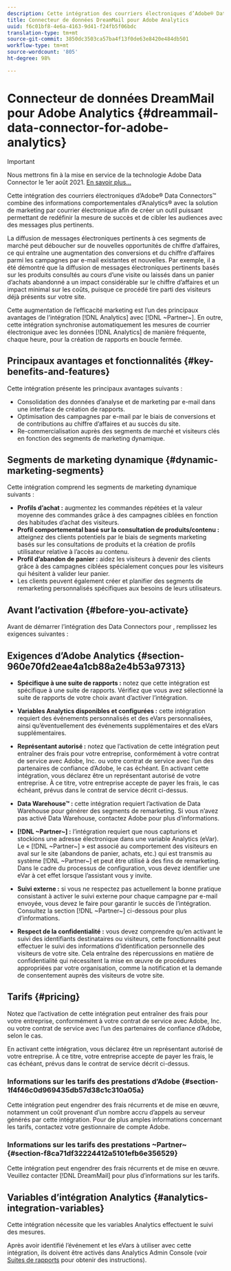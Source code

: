 ```yaml
---
description: Cette intégration des courriers électroniques d’Adobe® Data Connectors™ combine des informations comportementales d’Analytics® avec la solution de marketing par courrier électronique afin de créer un outil puissant permettant de redéfinir la mesure de succès et de cibler les audiences avec des messages plus pertinents.
title: Connecteur de données DreamMail pour Adobe Analytics
uuid: f6c01bf8-4e6a-4163-9d41-f24fb5f06bdc
translation-type: tm+mt
source-git-commit: 3850dc3503ca57ba4f13f0de63e8420e484db501
workflow-type: tm+mt
source-wordcount: '805'
ht-degree: 98%

---
```



# Connecteur de données DreamMail pour Adobe Analytics {#dreammail-data-connector-for-adobe-analytics}

>[!IMPORTANT]
>
>Nous mettrons fin à la mise en service de la technologie Adobe Data Connector le 1er août 2021. [En savoir plus...](/help/import/data-connectors/data-connectors-eol.md)

Cette intégration des courriers électroniques d’Adobe® Data Connectors™ combine des informations comportementales d’Analytics® avec la solution de marketing par courrier électronique afin de créer un outil puissant permettant de redéfinir la mesure de succès et de cibler les audiences avec des messages plus pertinents.

La diffusion de messages électroniques pertinents à ces segments de marché peut déboucher sur de nouvelles opportunités de chiffre d’affaires, ce qui entraîne une augmentation des conversions et du chiffre d’affaires parmi les campagnes par e-mail existantes et nouvelles. Par exemple, il a été démontré que la diffusion de messages électroniques pertinents basés sur les produits consultés au cours d’une visite ou laissés dans un panier d’achats abandonné a un impact considérable sur le chiffre d’affaires et un impact minimal sur les coûts, puisque ce procédé tire parti des visiteurs déjà présents sur votre site.

Cette augmentation de l’efficacité marketing est l’un des principaux avantages de l’intégration [!DNL Analytics] avec [!DNL ~Partner~]. En outre, cette intégration synchronise automatiquement les mesures de courrier électronique avec les données [!DNL Analytics] de manière fréquente, chaque heure, pour la création de rapports en boucle fermée.

## Principaux avantages et fonctionnalités {#key-benefits-and-features}

Cette intégration présente les principaux avantages suivants :

* Consolidation des données d’analyse et de marketing par e-mail dans une interface de création de rapports.
* Optimisation des campagnes par e-mail par le biais de conversions et de contributions au chiffre d’affaires et au succès du site.
* Re-commercialisation auprès des segments de marché et visiteurs clés en fonction des segments de marketing dynamique.

## Segments de marketing dynamique {#dynamic-marketing-segments}

Cette intégration comprend les segments de marketing dynamique suivants :

* **Profils d’achat :** augmentez les commandes répétées et la valeur moyenne des commandes grâce à des campagnes ciblées en fonction des habitudes d’achat des visiteurs.
* **Profil comportemental basé sur la consultation de produits/contenu :** atteignez des clients potentiels par le biais de segments marketing basés sur les consultations de produits et la création de profils utilisateur relative à l’accès au contenu.
* **Profil d’abandon de panier :** aidez les visiteurs à devenir des clients grâce à des campagnes ciblées spécialement conçues pour les visiteurs qui hésitent à valider leur panier.
* Les clients peuvent également créer et planifier des segments de remarketing personnalisés spécifiques aux besoins de leurs utilisateurs.

## Avant l’activation {#before-you-activate}

Avant de démarrer l’intégration des Data Connectors pour , remplissez les exigences suivantes :

## Exigences d’Adobe Analytics {#section-960e70fd2eae4a1cb88a2e4b53a97313}

* **Spécifique à une suite de rapports :** notez que cette intégration est spécifique à une suite de rapports. Vérifiez que vous avez sélectionné la suite de rapports de votre choix avant d’activer l’intégration.
* **Variables Analytics disponibles et configurées :** cette intégration requiert des événements personnalisés et des eVars personnalisées, ainsi qu’éventuellement des événements supplémentaires et des eVars supplémentaires.

* **Représentant autorisé :** notez que l’activation de cette intégration peut entraîner des frais pour votre entreprise, conformément à votre contrat de service avec Adobe, Inc. ou votre contrat de service avec l’un des partenaires de confiance d’Adobe, le cas échéant. En activant cette intégration, vous déclarez être un représentant autorisé de votre entreprise. À ce titre, votre entreprise accepte de payer les frais, le cas échéant, prévus dans le contrat de service décrit ci-dessus.
* **Data Warehouse™ :** cette intégration requiert l’activation de Data Warehouse pour générer des segments de remarketing. Si vous n’avez pas activé Data Warehouse, contactez Adobe pour plus d’informations.
* **[!DNL ~Partner~] :** l’intégration requiert que nous capturions et stockions une adresse électronique dans une variable Analytics (eVar). Le « [!DNL ~Partner~] » est associé au comportement des visiteurs en aval sur le site (abandons de panier, achats, etc.) qui est transmis au système [!DNL ~Partner~] et peut être utilisé à des fins de remarketing. Dans le cadre du processus de configuration, vous devez identifier une eVar à cet effet lorsque l’assistant vous y invite.
* **Suivi externe :** si vous ne respectez pas actuellement la bonne pratique consistant à activer le suivi externe pour chaque campagne par e-mail envoyée, vous devez le faire pour garantir le succès de l’intégration. Consultez la section [!DNL ~Partner~] ci-dessous pour plus d’informations.
* **Respect de la confidentialité :** vous devez comprendre qu’en activant le suivi des identifiants destinataires ou visiteurs, cette fonctionnalité peut effectuer le suivi des informations d’identification personnelle des visiteurs de votre site. Cela entraîne des répercussions en matière de confidentialité qui nécessitent la mise en œuvre de procédures appropriées par votre organisation, comme la notification et la demande de consentement auprès des visiteurs de votre site.

## Tarifs {#pricing}

Notez que l’activation de cette intégration peut entraîner des frais pour votre entreprise, conformément à votre contrat de service avec Adobe, Inc. ou votre contrat de service avec l’un des partenaires de confiance d’Adobe, selon le cas.

En activant cette intégration, vous déclarez être un représentant autorisé de votre entreprise. À ce titre, votre entreprise accepte de payer les frais, le cas échéant, prévus dans le contrat de service décrit ci-dessus.

### Informations sur les tarifs des prestations d’Adobe {#section-1f4f46c0d969435db57d38c1c310a05a}

Cette intégration peut engendrer des frais récurrents et de mise en œuvre, notamment un coût provenant d’un nombre accru d’appels au serveur générés par cette intégration. Pour de plus amples informations concernant les tarifs, contactez votre gestionnaire de compte Adobe.

### Informations sur les tarifs des prestations ~Partner~ {#section-f8ca71df32224412a5101efb6e356529}

Cette intégration peut engendrer des frais récurrents et de mise en œuvre. Veuillez contacter [!DNL DreamMail] pour plus d’informations sur les tarifs.

## Variables d’intégration Analytics {#analytics-integration-variables}

Cette intégration nécessite que les variables Analytics effectuent le suivi des mesures.

Après avoir identifié l’événement et les eVars à utiliser avec cette intégration, ils doivent être activés dans Analytics Admin Console (voir [Suites de rapports](https://docs.adobe.com/content/help/fr-FR/analytics/admin/manage-report-suites/report-suites-admin.html) pour obtenir des instructions).
